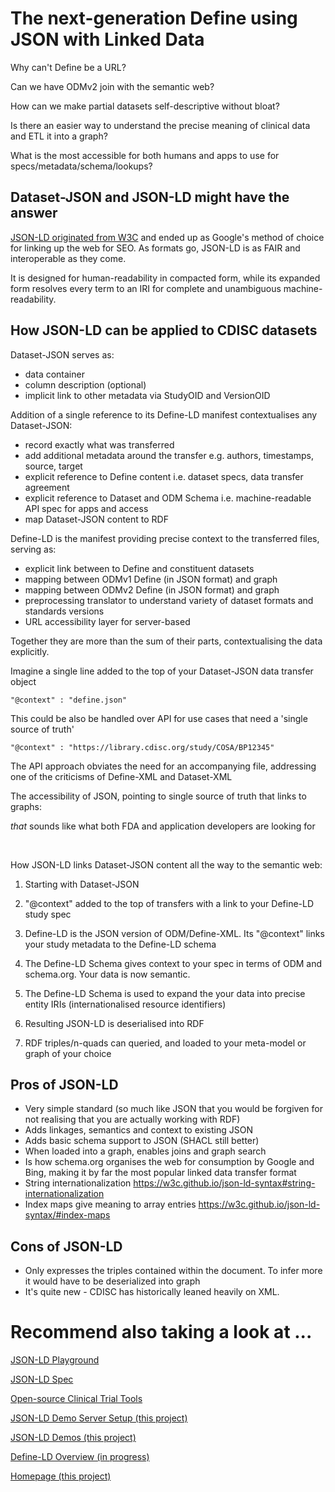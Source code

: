 # The next-generation Define using JSON with Linked Data
Why can't Define be a URL?
  
Can we have ODMv2 join with the semantic web?

How can we make partial datasets self-descriptive without bloat?
  
Is there an easier way to understand the precise meaning of clinical data and ETL it into a graph?
  
What is the most accessible for both humans and apps to use for specs/metadata/schema/lookups?  

## Dataset-JSON and JSON-LD might have the answer

[JSON-LD originated from W3C](https://www.w3.org/TR/json-ld11/) and ended up as Google's method of choice for linking up the web for SEO. As formats go, JSON-LD is as FAIR and interoperable as they come.

It is designed for human-readability in compacted form, while its expanded form resolves every term to an IRI for complete and unambiguous machine-readability.

## How JSON-LD can be applied to CDISC datasets

Dataset-JSON serves as:
  * data container
  * column description (optional)
  * implicit link to other metadata via StudyOID and VersionOID

Addition of a single reference to its Define-LD manifest contextualises any Dataset-JSON:
  * record exactly what was transferred
  * add additional metadata around the transfer e.g. authors, timestamps, source, target
  * explicit reference to Define content i.e. dataset specs, data transfer agreement
  * explicit reference to Dataset and ODM Schema i.e. machine-readable API spec for apps and access
  * map Dataset-JSON content to RDF

Define-LD is the manifest providing precise context to the transferred files, serving as:
  * explicit link between to Define and constituent datasets
  * mapping between ODMv1 Define (in JSON format) and graph
  * mapping between ODMv2 Define (in JSON format) and graph
  * preprocessing translator to understand variety of dataset formats and standards versions
  * URL accessibility layer for server-based 

Together they are more than the sum of their parts, contextualising the data explicitly. 

  

Imagine a single line added to the top of your Dataset-JSON data transfer object

    "@context" : "define.json"

This could be also be handled over API for use cases that need a 'single source of truth'

    "@context" : "https://library.cdisc.org/study/COSA/BP12345"

The API approach obviates the need for an accompanying file, addressing one of the criticisms of Define-XML and Dataset-XML

The accessibility of JSON, pointing to single source of truth that links to graphs:

_that_ sounds like what both FDA and application developers are looking for

&nbsp;


How JSON-LD links Dataset-JSON content all the way to the semantic web:

1. Starting with Dataset-JSON

2. "@context" added to the top of transfers with a link to your Define-LD study spec

3. Define-LD is the JSON version of ODM/Define-XML. Its "@context" links your study metadata to the Define-LD schema

4. The Define-LD Schema gives context to your spec in terms of ODM and schema.org. Your data is now semantic.

5. The Define-LD Schema is used to expand the your data into precise entity IRIs (internationalised resource identifiers)

6. Resulting JSON-LD is deserialised into RDF 

7. RDF triples/n-quads can queried, and loaded to your meta-model or graph of your choice




## Pros of JSON-LD
* Very simple standard (so much like JSON that you would be forgiven for not realising that you are actually working with RDF)
* Adds linkages, semantics and context to existing JSON
* Adds basic schema support to JSON (SHACL still better)
* When loaded into a graph, enables joins and graph search
* Is how schema.org organises the web for consumption by Google and Bing, making it by far the most popular linked data transfer format
* String internationalization https://w3c.github.io/json-ld-syntax#string-internationalization
* Index maps give meaning to array entries https://w3c.github.io/json-ld-syntax/#index-maps

## Cons of JSON-LD
* Only expresses the triples contained within the document. To infer more it would have to be deserialized into graph
* It's quite new - CDISC has historically leaned heavily on XML.

# Recommend also taking a look at ...
[JSON-LD Playground](https://json-ld.org/playground)

[JSON-LD Spec](https://www.w3.org/TR/json-ld11/)

[Open-source Clinical Trial Tools](https://www.glacon.eu/portal/overviewVisual)

[JSON-LD Demo Server Setup (this project)](instructions.md)

[JSON-LD Demos (this project)](json-ld_demo.md)

[Define-LD Overview (in progress)](define-ld.md)

[Homepage (this project)](../README.md)